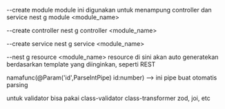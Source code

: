 --create module
module ini digunakan untuk menampung controller dan service
nest g module <module_name>

--create controller
nest g controller <module_name>


--create service
nest g service <module_name>


--nest g resource <module_name>
resource di sini akan auto generatekan berdasarkan template yang diinginkan, seperti REST

namafunc(@Param('id',ParseIntPipe) id:number) --> ini pipe buat otomatis parsing

untuk validator bisa pakai
class-validator class-transformer
zod, joi, etc